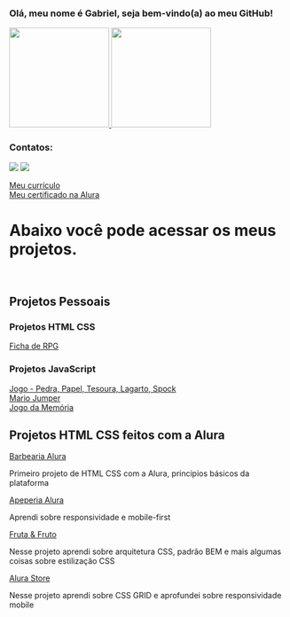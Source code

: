 ### Olá, meu nome é Gabriel, seja bem-vindo(a) ao meu GitHub!
<div>
<a href="https://github.com/gabrielitaqui">
<img height="180em" src="https://github-readme-stats.vercel.app/api/top-langs/?username=gabrielitaqui&layout=compact&langs_count=7&theme=dracula"/>
<img height="180em" src="https://github-readme-stats.vercel.app/api?username=gabrielitaqui&show_icons=true&theme=dracula&include_all_commits=true&count_private=true"/>
</a>
</div>

### Contatos:

<div>
<a href = "mailto:itaquigabriel@gmail.com"><img src="https://img.shields.io/badge/Gmail-D14836?style=for-the-badge&logo=gmail&logoColor=white" target="_blank"></a>
<a href="https://www.linkedin.com/in/gabriel-itaqui-248768165/" target="_blank"><img src="https://img.shields.io/badge/-LinkedIn-%230077B5?style=for-the-badge&logo=linkedin&logoColor=white" target="_blank"></a>   
</div>

<a href="https://gabrielitaqui.github.io/Curriculo-Gabriel-Itaqui/" target="_blank"> Meu currículo </a> <br>
<a href="https://cursos.alura.com.br/user/itaquigabriel/fullCertificate/4ef2d6781224cd05336eb3111cdb494d" target="_blank">Meu certificado na Alura</a> <br>
  
<h1>Abaixo você pode acessar os meus projetos.</h1> <br>
<h2>Projetos Pessoais</h2>
<h3>Projetos HTML CSS</h3>
<a href="https://gabrielitaqui.github.io/fichaderpg/" target="_blank">Ficha de RPG</a><br>
<h3>Projetos JavaScript</h3>
<a href="https://gabrielitaqui.github.io/Jogo-Pedra_Papel_Tesoura_Lagarto_Spock/" target="_blank">Jogo - Pedra, Papel, Tesoura, Lagarto, Spock</a> <br>
<a href="https://gabrielitaqui.github.io/mariojumper/" target="_blank">Mario Jumper</a> <br>
<a href="https://gabrielitaqui.github.io/Projeto-Memory-Game/" target="_blank">Jogo da Memória</a> <br>
<h2>Projetos HTML CSS feitos com a Alura</h2>
<a href="https://gabrielitaqui.github.io/BarbeariaAlura/" target="_blank">Barbearia Alura</a><br>
<p> Primeiro projeto de HTML CSS com a Alura, principios básicos da plataforma </p>
<a href="https://gabrielitaqui.github.io/Apeperia-Alura/" target="_blank">Apeperia Alura</a><br>
<p> Aprendi sobre responsividade e mobile-first </p>
<a href="https://gabrielitaqui.github.io/arquiteturaCSS/" target="_blank">Fruta & Fruto</a><br>
<p> Nesse projeto aprendi sobre arquitetura CSS, padrão BEM e mais algumas coisas sobre estilização CSS</p>
<a href="https://gabrielitaqui.github.io/CSSGRID/" target="_blank">Alura Store</a><br>
<p> Nesse projeto aprendi sobre CSS GRID e aprofundei sobre responsividade mobile</p>
<!--
**GabrielItaqui/gabrielitaqui** is a ✨ _special_ ✨ repository because its `README.md` (this file) appears on your GitHub profile.

Here are some ideas to get you started:

- 🔭 I’m currently working on ...
- 🌱 I’m currently learning ...
- 👯 I’m looking to collaborate on ...
- 🤔 I’m looking for help with ...
- 💬 Ask me about ...
- 📫 How to reach me: ...
- 😄 Pronouns: ...
- ⚡ Fun fact: ...
-->
